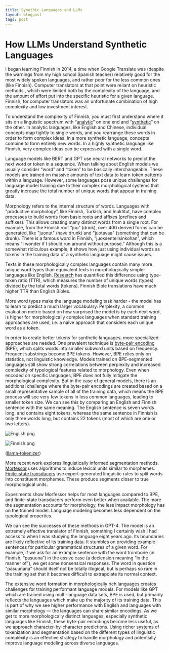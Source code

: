 ```yaml
---
title: Synethic Languages and LLMs
layout: blogpost
tags: post
---
```

# How LLMs Understand Synthetic Languages

I began learning Finnish in 2014, a time when Google Translate was (despite the warnings from my high school Spanish teacher) relatively good for the most widely spoken languages, and rather poor for the less common ones (like Finnish). Computer translators at that point were reliant on heuristic methods , which were limited both by the complexity of the language, and the amount of effort put into the specific heuristic for a given language. Finnish, for computer translators was an unfortunate combination of high complexity and low investment interest. 

To understand the complexity of Finnish, you must first understand where it sits on a linguistic spectrum with “[analytic](https://en.wikipedia.org/wiki/Analytic_language)” on one end and “[synthetic](https://en.wikipedia.org/wiki/Synthetic_language)” on the other. In analytic languages, like English and Chinese, individual concepts map tightly to single words, and you rearrange these words in order to form complex ideas. In a more synthetic language, concepts combine to form entirely new words. In a highly synthetic language like Finnish, very complex ideas can be expressed with a single word.

Language models like BERT and GPT use neural networks to predict the next word or token in a sequence. When talking about English models we usually consider “word” and “token” to be basically interchangeable. These models are trained on massive amounts of text data to learn token patterns within a language. However, some languages pose unique challenges for language model training due to their complex morphological systems that greatly increase the total number of unique words that appear in training data.

Morphology refers to the internal structure of words. Languages with “productive morphology”, like Finnish, Turkish, and Inuktitut, have complex processes to build words from basic roots and affixes (prefixes and suffixes). This allows creating many distinct words from a single root. For example, from the Finnish root "juo" (drink), over 400 derived forms can be generated, like "juonut" (have drunk) and "juotavaa" (something that can be drunk). There is a famous word in Finnish, “juoksentelisinkohan”, which means “I wonder if I should run around without purpose.” Although this is a somewhat ridiculous example, it shows how just using individual words as tokens in the training data of a synthetic language might cause issues.

Texts in these morphologically complex languages contain many more unique word types than equivalent texts in morphologically simpler languages like English. [Research](https://direct.mit.edu/tacl/article/doi/10.1162/tacl_a_00365/98237/Morphology-Matters-A-Multilingual-Language) has quantified this difference using type-token ratio (TTR), which measures the number of unique words (types) divided by the total words (tokens). Finnish Bible translations have much higher TTR than English Bibles.

More word types make the language modeling task harder - the model has to learn to predict a much larger vocabulary. Perplexity, a common evaluation metric based on how surprised the model is by each next word, is higher for morphologically complex languages when standard training approaches are used, i.e. a naive approach that considers each unique word as a token. 

In order to create better tokens for synthetic languages, more specialized approaches are needed. One prevalent technique is [byte-pair encoding](https://en.wikipedia.org/wiki/Byte_pair_encoding) (BPE), which splits words into smaller subword units based on frequency. Frequent substrings become BPE tokens. However, BPE relies only on statistics, not linguistic knowledge. Models trained on BPE-segmented languages still show strong correlations between perplexity and increased complexity of typological features related to morphology. Even when encoded on specific languages, BPE does not fully mitigate the morphological complexity. But in the case of general models, there is an additional challenge where the byte-pair encodings are created based on a small representative sample of all of the training data, which means the BPE process will see very few tokens in less common languages, leading to smaller token size. We can see this by comparing an English and Finnish sentence with the same meaning. The English sentence is seven words long, and contains eight tokens, whereas the same sentence in Finnish is only three words long, but contains 22 tokens (most of which are one or two letters). 

![English.png](/assets/Finnish/English.png)

![Finnish.png](/assets/Finnish/Finnish.png)

([llama-tokenizer](https://belladoreai.github.io/llama-tokenizer-js/example-demo/build/))

More recent work explores linguistically informed segmentation methods. [Morfessor](https://morfessor.readthedocs.io/en/latest/) uses algorithms to induce lexical units similar to morphemes. [Finite-state transducers](https://en.wikipedia.org/wiki/Finite-state_transducer) use expert-generated linguistic rules to split words into constituent morphemes. These produce segments closer to true morphological units.

Experiments show Morfessor helps for most languages compared to BPE, and finite-state transducers perform even better when available. The more the segmentation accounts for morphology, the less impact morphology has on the trained model. Language modeling becomes less dependent on the typological properties.

We can see the successes of these methods in GPT-4. The model is an extremely effective translator of Finnish, something I certainly wish I had access to when I was studying the language eight years ago. Its boundaries are likely reflective of its training data. It stumbles on providing example sentences for particular grammatical structures of a given word. For example, if we ask for an example sentence with the word trombone (in Finnish, “pasuuna”) in the essive case (a declension meaning “in the manner of”), we get some nonsensical responses. The word in question “pasuunana” should itself not be totally illogical, but is perhaps so rare in the training set that it becomes difficult to extrapolate its normal context. 

The extensive word formation in morphologically rich languages creates challenges for training performant language models. For models like GPT which are trained using multi-language data sets, BPE is used, but primarily reflects the languages which make up the majority of its training data. This is part of why we see higher performance with English and languages with similar morphology — the languages can share similar encodings. As we get to more morphologically distinct languages, especially synthetic languages like Finnish, these byte-pair encodings become less useful, as we approach character-by-character predictions. Using richer systems of tokenization and segmentation based on the different types of linguistic complexity is an effective strategy to handle morphology and potentially improve language modeling across diverse languages.